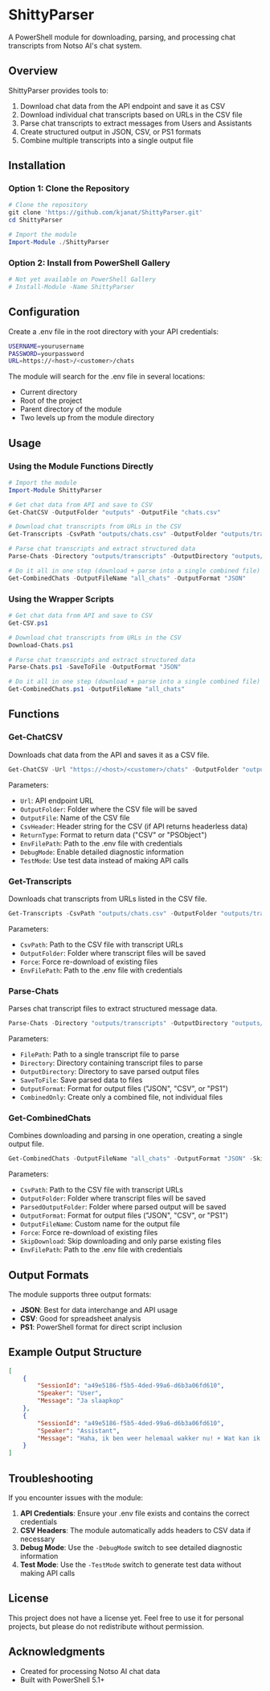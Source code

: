 # ShittyParser

A PowerShell module for downloading, parsing, and processing chat transcripts from Notso AI's chat system.

## Overview

ShittyParser provides tools to:

1. Download chat data from the API endpoint and save it as CSV
2. Download individual chat transcripts based on URLs in the CSV file
3. Parse chat transcripts to extract messages from Users and Assistants
4. Create structured output in JSON, CSV, or PS1 formats
5. Combine multiple transcripts into a single output file

## Installation

### Option 1: Clone the Repository

```powershell
# Clone the repository
git clone 'https://github.com/kjanat/ShittyParser.git'
cd ShittyParser

# Import the module
Import-Module ./ShittyParser
```

### Option 2: Install from PowerShell Gallery

```powershell
# Not yet available on PowerShell Gallery
# Install-Module -Name ShittyParser
```

## Configuration

Create a .env file in the root directory with your API credentials:

```sh
USERNAME=yourusername
PASSWORD=yourpassword
URL=https://<host>/<customer>/chats
```

The module will search for the .env file in several locations:

- Current directory
- Root of the project
- Parent directory of the module
- Two levels up from the module directory

## Usage

### Using the Module Functions Directly

```powershell
# Import the module
Import-Module ShittyParser

# Get chat data from API and save to CSV
Get-ChatCSV -OutputFolder "outputs" -OutputFile "chats.csv"

# Download chat transcripts from URLs in the CSV
Get-Transcripts -CsvPath "outputs/chats.csv" -OutputFolder "outputs/transcripts"

# Parse chat transcripts and extract structured data
Parse-Chats -Directory "outputs/transcripts" -OutputDirectory "outputs/parsed" -SaveToFile -OutputFormat "JSON"

# Do it all in one step (download + parse into a single combined file)
Get-CombinedChats -OutputFileName "all_chats" -OutputFormat "JSON"
```

### Using the Wrapper Scripts

```powershell
# Get chat data from API and save to CSV
Get-CSV.ps1

# Download chat transcripts from URLs in the CSV
Download-Chats.ps1

# Parse chat transcripts and extract structured data
Parse-Chats.ps1 -SaveToFile -OutputFormat "JSON"

# Do it all in one step (download + parse into a single combined file)
Get-CombinedChats.ps1 -OutputFileName "all_chats"
```

## Functions

### Get-ChatCSV

Downloads chat data from the API and saves it as a CSV file.

```powershell
Get-ChatCSV -Url "https://<host>/<customer>/chats" -OutputFolder "outputs" -OutputFile "chats.csv"
```

Parameters:

- `Url`: API endpoint URL
- `OutputFolder`: Folder where the CSV file will be saved
- `OutputFile`: Name of the CSV file
- `CsvHeader`: Header string for the CSV (if API returns headerless data)
- `ReturnType`: Format to return data ("CSV" or "PSObject")
- `EnvFilePath`: Path to the .env file with credentials
- `DebugMode`: Enable detailed diagnostic information
- `TestMode`: Use test data instead of making API calls

### Get-Transcripts

Downloads chat transcripts from URLs listed in the CSV file.

```powershell
Get-Transcripts -CsvPath "outputs/chats.csv" -OutputFolder "outputs/transcripts" -Force
```

Parameters:

- `CsvPath`: Path to the CSV file with transcript URLs
- `OutputFolder`: Folder where transcript files will be saved
- `Force`: Force re-download of existing files
- `EnvFilePath`: Path to the .env file with credentials

### Parse-Chats

Parses chat transcript files to extract structured message data.

```powershell
Parse-Chats -Directory "outputs/transcripts" -OutputDirectory "outputs/parsed" -SaveToFile -OutputFormat "JSON" -CombinedOnly
```

Parameters:

- `FilePath`: Path to a single transcript file to parse
- `Directory`: Directory containing transcript files to parse
- `OutputDirectory`: Directory to save parsed output files
- `SaveToFile`: Save parsed data to files
- `OutputFormat`: Format for output files ("JSON", "CSV", or "PS1")
- `CombinedOnly`: Create only a combined file, not individual files

### Get-CombinedChats

Combines downloading and parsing in one operation, creating a single output file.

```powershell
Get-CombinedChats -OutputFileName "all_chats" -OutputFormat "JSON" -SkipDownload
```

Parameters:

- `CsvPath`: Path to the CSV file with transcript URLs
- `OutputFolder`: Folder where transcript files will be saved
- `ParsedOutputFolder`: Folder where parsed output will be saved
- `OutputFormat`: Format for output files ("JSON", "CSV", or "PS1")
- `OutputFileName`: Custom name for the output file
- `Force`: Force re-download of existing files
- `SkipDownload`: Skip downloading and only parse existing files
- `EnvFilePath`: Path to the .env file with credentials

## Output Formats

The module supports three output formats:

- **JSON**: Best for data interchange and API usage
- **CSV**: Good for spreadsheet analysis
- **PS1**: PowerShell format for direct script inclusion

## Example Output Structure

```json
[
    {
        "SessionId": "a49e5186-f5b5-4ded-99a6-d6b3a06fd610",
        "Speaker": "User",
        "Message": "Ja slaapkop"
    },
    {
        "SessionId": "a49e5186-f5b5-4ded-99a6-d6b3a06fd610",
        "Speaker": "Assistant",
        "Message": "Haha, ik ben weer helemaal wakker nu! ☀️ Wat kan ik je helpen vandaag?"
    }
]
```

## Troubleshooting

If you encounter issues with the module:

1. **API Credentials**: Ensure your .env file exists and contains the correct credentials
2. **CSV Headers**: The module automatically adds headers to CSV data if necessary
3. **Debug Mode**: Use the `-DebugMode` switch to see detailed diagnostic information
4. **Test Mode**: Use the `-TestMode` switch to generate test data without making API calls

## License

This project does not have a license yet. Feel free to use it for personal projects, but please do not redistribute without permission.

## Acknowledgments

- Created for processing Notso AI chat data
- Built with PowerShell 5.1+
